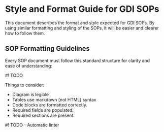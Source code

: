 # Style and Format Guide for GDI SOPs

This document describes the format and style expected for GDI SOPs. By using similar formatting and styling of the SOPs, it will be easier and clearer how to follow them. 

## SOP Formatting Guidelines

Every SOP document must follow this standard structure for clarity and ease of understanding:

#! TODO

Things to consider:
- Diagram is legible
- Tables use markdown (not HTML) syntax
- Code blocks are formatted correctly.
- Required fields are populated.
- Required sections are present.

#! TODO - Automatic linter